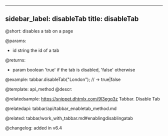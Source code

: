 
---
sidebar_label: disableTab
title: disableTab
---          

@short: disables a tab on a page


@params:
- id	string  the id of a tab


@returns:
- param	boolean     'true' if the tab is disabled, 'false' otherwise


@example:
tabbar.disableTab("London");
// -> true|false


@template: api_method
@descr:

@relatedsample: https://snippet.dhtmlx.com/9l3egq3z	Tabbar. Disable Tab

@relatedapi: tabbar/api/tabbar_enabletab_method.md

@related: tabbar/work_with_tabbar.md#enablingdisablingatab

@changelog: added in v6.4


